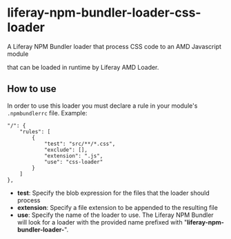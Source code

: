 # liferay-npm-bundler-loader-css-loader  

A Liferay NPM Bundler loader that process CSS code to an AMD Javascript module

that can be loaded in runtime by Liferay AMD Loader.

## How to use

In order to use this loader you must declare a rule in your module's `.npmbundlerrc` file. Example:

    "/": {
	    "rules": [
		    {
			    "test": "src/**/*.css",
			    "exclude": [],
			    "extension": ".js",
			    "use": "css-loader"
		    }
	    ]
    },

 - **test**: Specify the blob expression for the files that the loader should process
 - **extension**: Specify a file extension to be appended to the resulting file
 - **use**: Specify the name of the loader to use. The Liferay NPM Bundler will look for a loader with the provided name prefixed with "**liferay-npm-bundler-loader-**".